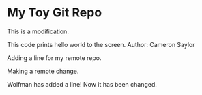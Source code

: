 # My Toy Git Repo

This is a modification.

This code prints hello world to the screen.
Author: Cameron Saylor

Adding a line for my remote repo.

Making a remote change.

Wolfman has added a line! Now it has been changed.
